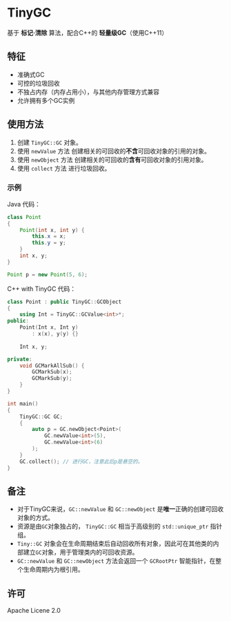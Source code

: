 ﻿# TinyGC

基于 **标记·清除** 算法，配合C++的 **轻量级GC**（使用C++11）

## 特征

- 准确式GC
- 可控的垃圾回收
- 不独占内存（内存占用小），与其他内存管理方式兼容
- 允许拥有多个GC实例

## 使用方法

1. 创建 `TinyGC::GC` 对象。
2. 使用 `newValue` 方法 创建相关的可回收的**不含**可回收对象的引用的对象。
3. 使用 `newObject` 方法 创建相关的可回收的**含有**可回收对象的引用对象。
4. 使用 `collect` 方法 进行垃圾回收。

### 示例

Java 代码：

```Java
class Point
{
    Point(int x, int y) {
        this.x = x;
        this.y = y;
    }
    int x, y;
}

Point p = new Point(5, 6);
```

C++ with TinyGC 代码：

```C++
class Point : public TinyGC::GCObject
{
    using Int = TinyGC::GCValue<int>*;
public:
    Point(Int x, Int y)
        : x(x), y(y) {}
    
    Int x, y;

private:
    void GCMarkAllSub() {
        GCMarkSub(x);
        GCMarkSub(y);
    }
}

int main()
{
    TinyGC::GC GC;
    {
        auto p = GC.newObject<Point>(
            GC.newValue<int>(5),
            GC.newValue<int>(6)
        );
    }
    GC.collect(); // 进行GC，注意此后p是悬空的。
}
```

## 备注

- 对于TinyGC来说，`GC::newValue` 和 `GC::newObject` 是**唯一**正确的创建可回收对象的方式。
- 资源是由`GC`对象独占的， `TinyGC::GC` 相当于高级别的 `std::unique_ptr` 指针组。
- `Tiny::GC` 对象会在生命周期结束后自动回收所有对象，因此可在其他类的内部建立`GC`对象，用于管理类内的可回收资源。
- `GC::newValue` 和 `GC::newObject`  方法会返回一个 `GCRootPtr` 智能指针，在整个生命周期内为根引用。


## 许可

Apache Licene 2.0